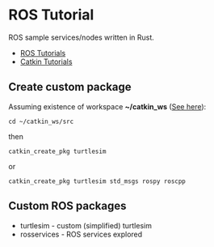 # ROS Tutorial

ROS sample services/nodes written in Rust.

* [ROS Tutorials](http://wiki.ros.org/ROS/Tutorials/)
* [Catkin Tutorials](http://wiki.ros.org/catkin/Tutorials)

## Create custom package

Assuming existence of workspace **~/catkin_ws** ([See here](http://wiki.ros.org/catkin/Tutorials/CreatingPackage)):

```
cd ~/catkin_ws/src
```

then

```
catkin_create_pkg turtlesim
```

or 

```
catkin_create_pkg turtlesim std_msgs rospy roscpp
```

## Custom ROS packages

* turtlesim - custom (simplified) turtlesim 
* rosservices - ROS services explored